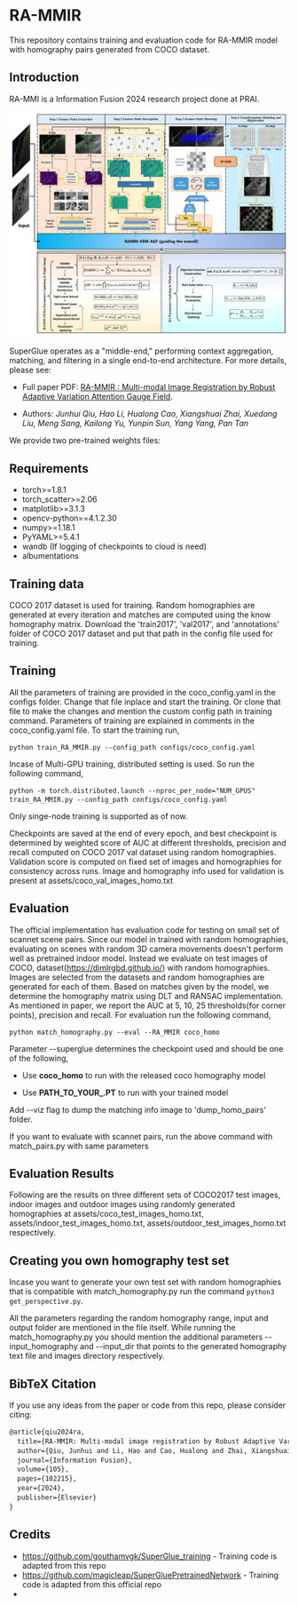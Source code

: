 #  RA-MMIR
This repository contains training and evaluation code for RA-MMIR model with homography pairs generated from COCO dataset. 

## Introduction
RA-MMI is a Information Fusion 2024 research project done at PRAI.

<p align = "center">
  <img src="PDF/vis_1_c.png" width="1000">
</p>

SuperGlue operates as a "middle-end," performing context aggregation, matching, and filtering in a single end-to-end architecture. For more details, please see:

* Full paper PDF: [RA-MMIR : Multi-modal Image Registration by Robust Adaptive Variation Attention Gauge Field](https://www.sciencedirect.com/science/article/abs/pii/S1566253523005316).

* Authors: *Junhui Qiu, Hao Li, Hualong Cao, Xiangshuai Zhai, Xuedong Liu, Meng Sang, Kailong Yu, Yunpin Sun, Yang Yang, Pan Tan*

We provide two pre-trained weights files: 


##  Requirements
- torch>=1.8.1
- torch_scatter>=2.06
- matplotlib>=3.1.3
- opencv-python==4.1.2.30
- numpy>=1.18.1
- PyYAML>=5.4.1
- wandb (If logging of checkpoints to cloud is need)
- albumentations 

##  Training data
COCO 2017 dataset is used for training. Random homographies are generated at every iteration and matches are computed using the know homography matrix. Download the 'train2017', 'val2017', and 'annotations' folder of COCO 2017 dataset and put that path in the config file used for training.

##  Training

All the parameters of training are provided in the coco_config.yaml in the configs folder. Change that file inplace and start the training. Or clone that file to make the changes and mention the custom config path in training command. Parameters of training are explained in comments in the coco_config.yaml file. To start the training run,

  

    python train_RA_MMIR.py --config_path configs/coco_config.yaml

Incase of Multi-GPU training, distributed setting is used. So run the following command,

  

    python -m torch.distributed.launch --nproc_per_node="NUM_GPUS" train_RA_MMIR.py --config_path configs/coco_config.yaml

Only singe-node training is supported as of now.

Checkpoints are saved at the end of every epoch, and best checkpoint is determined by weighted score of AUC at different thresholds, precision and recall computed on COCO 2017 val dataset using random homographies. Validation score is computed on fixed set of images and homographies for consistency across runs. Image and homography info used for validation is present at assets/coco_val_images_homo.txt

  
##  Evaluation

The official implementation has evaluation code for testing on small set of scannet scene pairs. Since our model in trained with random homographies, evaluating on scenes with random 3D camera movements doesn't perform well as pretrained indoor model. Instead we evaluate on test images of COCO, dataset(https://dimlrgbd.github.io/) with random homographies. Images are selected from the datasets and random homographies are generated for each of them. Based on matches given by the model, we determine the homography matrix using DLT and RANSAC implementation. As mentioned in paper, we report the AUC at 5, 10, 25 thresholds(for corner points), precision and recall. For evaluation run the following command,

    python match_homography.py --eval --RA_MMIR coco_homo

Parameter --superglue determines the checkpoint used and should be one of the following,

  

- Use **coco_homo** to run with the released coco homography model

- Use **PATH_TO_YOUR_.PT** to run with your trained model

Add --viz flag to dump the matching info image to 'dump_homo_pairs' folder.

If you want to evaluate with scannet pairs, run the above command with match_pairs.py with same parameters

##  Evaluation Results

Following are the results on three different sets of COCO2017 test images, indoor images and outdoor images using randomly generated homographies at assets/coco_test_images_homo.txt, assets/indoor_test_images_homo.txt, assets/outdoor_test_images_homo.txt respectively.

##  Creating you own homography test set
Incase you want to generate your own test set with random homographies that is compatible with match_homography.py run the command `python3 get_perspective.py`.

All the parameters regarding the random homography range, input and output folder are mentioned in the file itself. While running the match_homography.py you should mention the additional parameters --input_homography and --input_dir that points to the generated homography text file and images directory respectively.

## BibTeX Citation
If you use any ideas from the paper or code from this repo, please consider citing:

```txt
@article{qiu2024ra,
  title={RA-MMIR: Multi-modal image registration by Robust Adaptive Variation Attention Gauge Field},
  author={Qiu, Junhui and Li, Hao and Cao, Hualong and Zhai, Xiangshuai and Liu, Xuedong and Sang, Meng and Yu, Kailong and Sun, Yunpin and Yang, Yang and Tan, Pan},
  journal={Information Fusion},
  volume={105},
  pages={102215},
  year={2024},
  publisher={Elsevier}
}
```

## Credits
- https://github.com/gouthamvgk/SuperGlue_training - Training code is adapted from this repo
- https://github.com/magicleap/SuperGluePretrainedNetwork - Training code is adapted from this official repo
- 